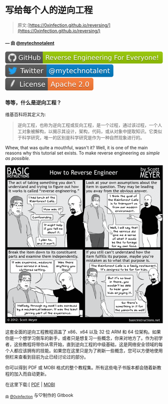 # 写给每个人的逆向工程

> 原文:[https://0xinfection.github.io/reversing/](https://0xinfection.github.io/reversing/)

#### — 由 [@mytechnotalent](https://twitter.com/mytechnotalent)

[![](img/065276f14a4079a0d7be3c93425a5271.png)](https://github.com/mytechnotalent/Reverse-Engineering-Tutorial)[![](img/a88b34bb80b01036e50829fd4683f03e.png)](https://twitter.com/mytechnotalent)[![](img/b8891290aaa5c64b389ff7937c9b6611.png)](https://github.com/mytechnotalent/Reverse-Engineering-Tutorial/blob/master/LICENSE)

### 等等，什么是逆向工程？

维基百科将其定义为:

> 逆向工程，也称为逆向工程或反向工程，是一个过程，通过该过程，一个人工对象被解构，以揭示其设计，架构，代码，或从对象中提取知识。它类似于科学研究，唯一的区别是科学研究是作为一种自然现象进行的。

Whew, that was quite a mouthful, wasn't it? Well, it is one of the main reasons why this tutorial set exists. To make reverse engineering *as simple as possible.*

![](img/3c2ca4037a35df5fa52f559a4c1d6ba7.png)

这套全面的逆向工程教程涵盖了 x86、x64 以及 32 位 ARM 和 64 位架构。如果你是一个想学习倒车的新手，或者只是想复习一些概念，你来对地方了。作为初学者，这些教程将带你从零开始，直到逆向工程的中级基础，这是网络安全领域的每个人都应该拥有的技能。如果您在这里只是为了刷新一些概念，您可以方便地使用侧栏来查看到目前为止已经讨论过的部分。

你可以得到 PDF 或 MOBI 格式的整个教程集。所有这些电子书版本都会随着新教程的加入而自动更新。

在这里下载:[ [PDF](reversing-for-everyone.pdf) | [MOBI](reversing-for-everyone.mobi)

<sub>由 [@0xInfection](https://twitter.com/0xInfection)</sub> 与♡制作的 Gitbook